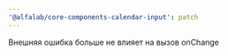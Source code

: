 ```yaml
---
'@alfalab/core-components-calendar-input': patch
---
```


Внешняя ошибка больше не влияет на вызов onChange
